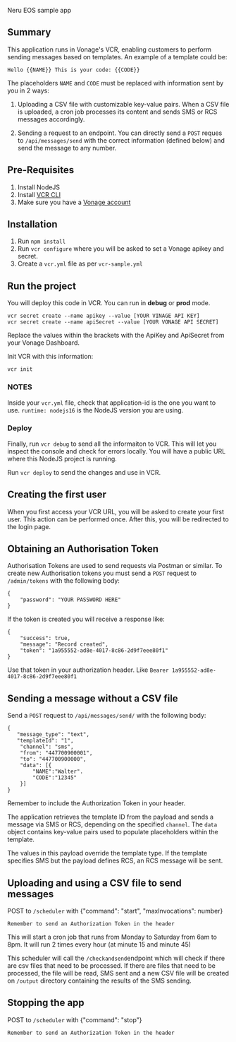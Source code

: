 Neru EOS sample app

## Summary

This application runs in Vonage's VCR, enabling customers to perform sending messages based on templates.
An example of a template could be:

```Hello {{NAME}} This is your code: {{CODE}}```

The placeholders ```NAME``` and ```CODE``` must be replaced with information sent by you in 2 ways: 

1) Uploading a CSV file with customizable key-value pairs. 
When a CSV file is uploaded, a cron job processes its content and sends SMS or RCS messages accordingly.

2) Sending a request to an endpoint.
You can directly send a ```POST``` reques to  ```/api/messages/send``` with the correct information (defined below) and send the message to any number.

## Pre-Requisites

1. Install NodeJS
2. Install [VCR CLI](https://github.com/Vonage/cloud-runtime-cli)
3. Make sure you have a [Vonage account](https://dashboard.nexmo.com/)

## Installation

1. Run `npm install`
2. Run `vcr configure` where you will be asked to set a Vonage apikey and secret.
3. Create a `vcr.yml` file as per `vcr-sample.yml`

## Run the project
You will deploy this code in VCR. You can run in **debug** or **prod** mode. 

```
vcr secret create --name apikey --value [YOUR VINAGE API KEY]
vcr secret create --name apiSecret --value [YOUR VONAGE API SECRET]
```

Replace the values within the brackets with the ApiKey and ApiSecret from your Vonage Dashboard.

Init VCR with this information:
```
vcr init
```

### NOTES
Inside your ```vcr.yml``` file, check that application-id is the one you want to use.
```runtime: nodejs16``` is the NodeJS version you are using.

### Deploy
Finally, run ```vcr debug``` to send all the informaiton to VCR. 
This will let you inspect the console and check for errors locally.
You will have a public URL where this NodeJS project is running.

Run ```vcr deploy``` to send the changes and use in VCR.

## Creating the first user
When you first access your VCR URL, you will be asked to create your first user. This action can be performed once.
After this, you will be redirected to the login page.

## Obtaining an Authorisation Token
Authorisation Tokens are used to send requests via Postman or similar.
To create new Authorisation tokens you must send a ```POST``` request to ```/admin/tokens``` with the following body:

```
{
    "password": "YOUR PASSWORD HERE"
}
```

If the token is created you will receive a response like:

```
{
    "success": true,
    "message": "Record created",
    "token": "1a955552-ad8e-4017-8c86-2d9f7eee80f1"
}
```

Use that token in your authorization header. Like ```Bearer 1a955552-ad8e-4017-8c86-2d9f7eee80f1```


## Sending a message without a CSV file
Send a ```POST``` request to ```/api/messages/send/``` with the following body:

```
{
   "message_type": "text",
   "templateId": "1",
    "channel": "sms",
    "from": "447700900001",
    "to": "447700900000",
    "data": [{
        "NAME":"Walter".
        "CODE":"12345"
    }]
}
```

Remember to include the Authorization Token in your header.

The application retrieves the template ID from the payload and sends a message via SMS or RCS, depending on the specified ```channel```. 
The ```data``` object contains key-value pairs used to populate placeholders within the template.

The values in this payload override the template type. If the template specifies SMS but the payload defines RCS, an RCS message will be sent.


## Uploading and using a CSV file to send messages
POST to `/scheduler` with {"command": "start", "maxInvocations": number}

```
Remember to send an Authorization Token in the header
```

This will start a cron job that runs from Monday to Saturday from 6am to 8pm. It will run 2 times every hour (at minute 15 and minute 45)

This scheduler will call the `/checkandsend`endpoint which will check if there are csv files that need to be processed. If there are files that need to be processed, the file will be read, SMS sent and a new CSV file will be created on `/output` directory containing the results of the SMS sending.

## Stopping the app

POST to `/scheduler` with {"command": "stop"}

```
Remember to send an Authorization Token in the header
```

